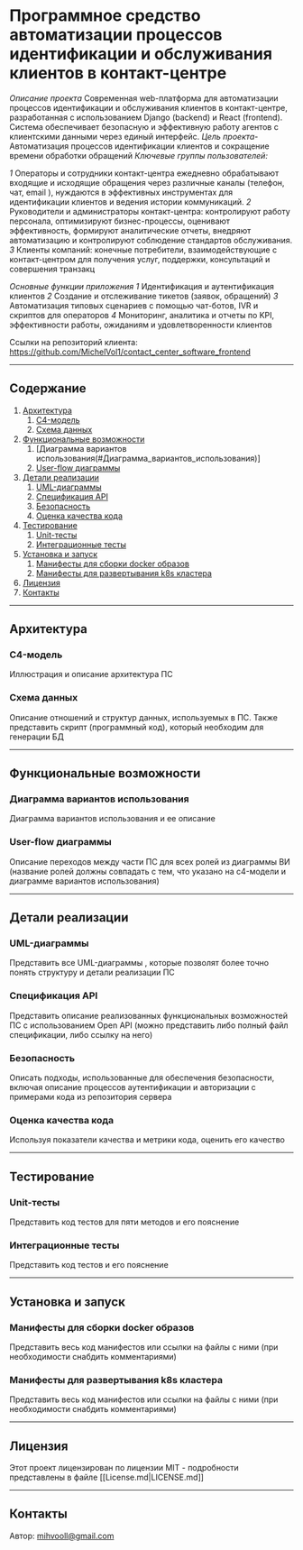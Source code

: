 # **Программное средство автоматизации процессов идентификации и обслуживания клиентов в контакт-центре**

*Описание проекта*
Современная web-платформа для автоматизации процессов идентификации и обслуживания клиентов в контакт-центре, разработанная с использованием Django (backend) и React (frontend). Система обеспечивает безопасную и эффективную работу агентов с клиентскими данными через единый интерфейс.
*Цель проекта*- Автоматизация процессов идентификации клиентов и сокращение времени обработки обращений
*Ключевые группы пользователей:*

*1* Операторы и сотрудники контакт-центра ежедневно обрабатывают входящие и исходящие обращения через различные каналы (телефон, чат, email ), нуждаются в эффективных инструментах для идентификации клиентов и ведения истории коммуникаций.
*2* Руководители и администраторы контакт-центра: контролируют работу персонала, оптимизируют бизнес-процессы, оценивают эффективность, формируют аналитические отчеты, внедряют автоматизацию и контролируют соблюдение стандартов обслуживания.
*3* Клиенты компаний: конечные потребители, взаимодействующие с контакт-центром для получения услуг, поддержки, консультаций и совершения транзакц

*Основные функции приложения*
*1* Идентификация и аутентификация клиентов
*2* Создание и отслеживание тикетов (заявок, обращений)
*3* Автоматизация типовых сценариев с помощью чат-ботов, IVR и скриптов для операторов
*4* Мониторинг, аналитика и отчеты по KPI, эффективности работы, ожиданиям и удовлетворенности клиентов

Ссылки на репозиторий клиента: https://github.com/MichelVol1/contact_center_software_frontend

---

## **Содержание**

1. [Архитектура](#Архитектура)
	1. [C4-модель](#C4-модель)
	2. [Схема данных](#Схема_данных)
2. [Функциональные возможности](#Функциональные_возможности)
	1. [Диаграмма вариантов использования(#Диаграмма_вариантов_использования)]
	2. [User-flow диаграммы](#User-flow_диаграммы)
3. [Детали реализации](#Детали_реализации)
	1. [UML-диаграммы](#UML-диаграммы)
	2. [Спецификация API](#Спецификация_API)
	3. [Безопасность](#Безопасность)
	4. [Оценка качества кода](#Оценка_качества_кода)
4. [Тестирование](#Тестирование)
	1. [Unit-тесты](#Unit-тесты)
	2. [Интеграционные тесты](#Интеграционные_тесты)
5. [Установка и  запуск](#installation)
	1. [Манифесты для сборки docker образов](#Манифесты_для_сборки_docker_образов)
	2. [Манифесты для развертывания k8s кластера](#Манифесты_для_развертывания_k8s_кластера)
6. [Лицензия](#Лицензия)
7. [Контакты](#Контакты)

---
## **Архитектура**

### C4-модель

Иллюстрация и описание архитектура ПС

### Схема данных

Описание отношений и структур данных, используемых в ПС. Также представить скрипт (программный код), который необходим для генерации БД

---

## **Функциональные возможности**

### Диаграмма вариантов использования

Диаграмма вариантов использования и ее описание

### User-flow диаграммы

Описание переходов между части ПС для всех ролей из диаграммы ВИ (название ролей должны совпадать с тем, что указано на c4-модели и диаграмме вариантов использования)


---

## **Детали реализации**

### UML-диаграммы

Представить все UML-диаграммы , которые позволят более точно понять структуру и детали реализации ПС

### Спецификация API

Представить описание реализованных функциональных возможностей ПС с использованием Open API (можно представить либо полный файл спецификации, либо ссылку на него)

### Безопасность

Описать подходы, использованные для обеспечения безопасности, включая описание процессов аутентификации и авторизации с примерами кода из репозитория сервера

### Оценка качества кода

Используя показатели качества и метрики кода, оценить его качество

---

## **Тестирование**

### Unit-тесты

Представить код тестов для пяти методов и его пояснение

### Интеграционные тесты

Представить код тестов и его пояснение

---

## **Установка и  запуск**

### Манифесты для сборки docker образов

Представить весь код манифестов или ссылки на файлы с ними (при необходимости снабдить комментариями)

### Манифесты для развертывания k8s кластера

Представить весь код манифестов или ссылки на файлы с ними (при необходимости снабдить комментариями)

---

## **Лицензия**

Этот проект лицензирован по лицензии MIT - подробности представлены в файле [[License.md|LICENSE.md]]

---

## **Контакты**

Автор: mihvooll@gmail.com
